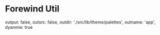 # Forewind Util

output: false,
outsrc: false,
outdir: './src/lib/theme/palettes',
outname: 'app',
dyanmie: true